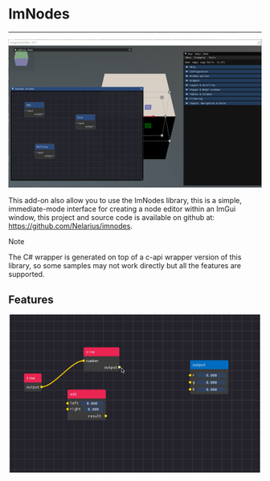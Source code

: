 # ImNodes
---

![ImNodes](images/ImNodes.png)

This add-on also allow you to use the ImNodes library, this is a simple, immediate-mode interface for creating a node editor within an ImGui window, this project and source code is available on github at: https://github.com/Nelarius/imnodes.

> [!NOTE]
> The C# wrapper is generated on top of a c-api wrapper version of this library, so some samples may not work directly but all the features are supported.

## Features

![ImNodes](images/imnodes.gif)